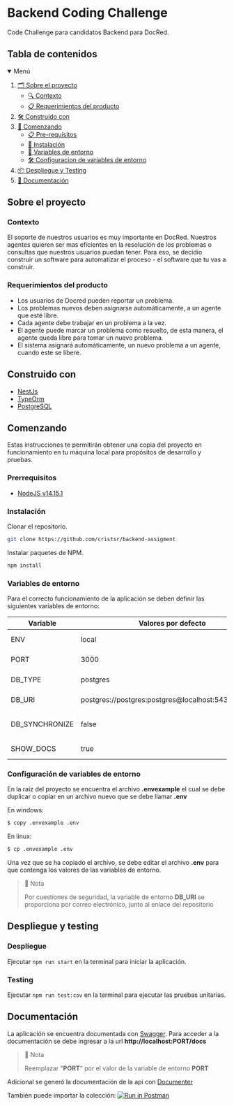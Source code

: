 # Backend Coding Challenge

Code Challenge para candidatos Backend para DocRed.

## Tabla de contenidos

<details open="open">
  <summary>Menú</summary>
  <ol>
    <li>
        <a href="#sobre-el-proyecto">🗂️ Sobre el proyecto</a>
      <ul>
        <li><a href="#contexto">🔍 Contexto</a></li>
        <li><a href="#requerimientos-del-producto">📋 Requerimientos del producto</a></li>
      </ul>
    </li>
    <li><a href="#construido-con">🛠️ Construido con</a></li>
    <li>
      <a href="#comenzando">🚀 Comenzando</a>
      <ul>
        <li><a href="#pre-requisitos">📋 Pre-requisitos</a></li>
        <li><a href="#instalación">🔧 Instalación</a></li>
        <li><a href="#variables-de-entorno">📌 Variables de entorno</a></li>
        <li><a href="#configuracion-de-variables-de-entorno">🛠️ Configuracion de variables de entorno</a></li>
      </ul>
    </li>
    <li><a href="#despliegue">📦 Despliegue y Testing</a></li>
    <li><a href="#documentación">📄 Documentación</a></li>
  </ol>
</details>

## Sobre el proyecto

### Contexto

El soporte de nuestros usuarios es muy importante en DocRed. Nuestros agentes quieren ser mas eficientes en la
resolución de los problemas o consultas que nuestros usuarios puedan tener. Para eso, se decidio construir un software
para automatizar el proceso - el software que tu vas a construir.

### Requerimientos del producto

- Los usuarios de Docred pueden reportar un problema.
- Los problemas nuevos deben asignarse automáticamente, a un agente que esté libre.
- Cada agente debe trabajar en un problema a la vez.
- El agente puede marcar un problema como resuelto, de esta manera, el agente queda libre para tomar un nuevo problema.
- El sistema asignará automáticamente, un nuevo problema a un agente, cuando este se libere.

## Construido con

* [NestJs](https://nestjs.com/)
* [TypeOrm](https://typeorm.io/)
* [PostgreSQL](https://www.postgresql.org/)

## Comenzando

Estas instrucciones te permitirán obtener una copia del proyecto en funcionamiento en tu máquina local para propósitos
de desarrollo y pruebas.

### Prerrequisitos

* [NodeJS v14.15.1](https://nodejs.org/en/)

### Instalación

Clonar el repositorio.

```sh
git clone https://github.com/cristsr/backend-assigment
```

Instalar paquetes de NPM.

```sh
npm install
```

### Variables de entorno
Para el correcto funcionamiento de la aplicación se deben definir las siguientes variables de entorno:

| Variable        | Valores por defecto                                  | Descripción                               |
|-----------------|------------------------------------------------------|-------------------------------------------|
| ENV             | local                                                | Ambiente de ejecución                     |
| PORT            | 3000                                                 | Puerto de la app                          |
| DB_TYPE         | postgres                                             | Tipo de base de datos                     |                      
| DB_URI          | postgres://postgres:postgres@localhost:5432/postgres | URI de la base de datos                   |           
| DB_SYNCHRONIZE  | false                                                | Sincronizar entidades en la base de datos |
| SHOW_DOCS       | true                                                 | Mostrar documentación                     |


### Configuración de variables de entorno

En la raíz del proyecto se encuentra el archivo **.envexample** el cual se debe duplicar o copiar en un archivo nuevo
que se debe llamar **.env**

En windows:
```sh
$ copy .envexample .env
```

En linux:
```sh
$ cp .envexample .env
```

Una vez que se ha copiado el archivo, se debe editar el archivo **.env** para que contenga los valores de las variables de entorno.

> 🚧 Nota
>
> Por cuestiones de seguridad, la variable de entorno **DB_URI** se proporciona por correo electrónico, junto al enlace del repositorio

## Despliegue y testing

### Despliegue
Ejecutar `npm run start` en la terminal para iniciar la aplicación.

### Testing
Ejecutar `npm run test:cov` en la terminal para ejecutar las pruebas unitarias.

## Documentación
La aplicación se encuentra documentada con [Swagger](https://swagger.io/).
Para acceder a la documentación se debe ingresar a la url **http://localhost:PORT/docs**               

> 🚧 Nota
>
> Reemplazar "**PORT**" por el valor de la variable de entorno **PORT**

Adicional se generó la documentación de la api con [Documenter](https://documenter.getpostman.com/view/5594760/UzJMqaig)

También puede importar la colección: [![Run in Postman](https://run.pstmn.io/button.svg)](https://app.getpostman.com/run-collection/5594760-5216505b-2b61-4a66-adff-a5ffd970c423?action=collection%2Ffork&collection-url=entityId%3D5594760-5216505b-2b61-4a66-adff-a5ffd970c423%26entityType%3Dcollection%26workspaceId%3Dbb70cc81-18dd-45f7-bba4-28f439ae9662)
